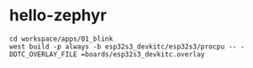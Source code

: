 # hello-zephyr

```
cd workspace/apps/01_blink
west build -p always -b esp32s3_devkitc/esp32s3/procpu -- -DDTC_OVERLAY_FILE =boards/esp32s3_devkitc.overlay
```
